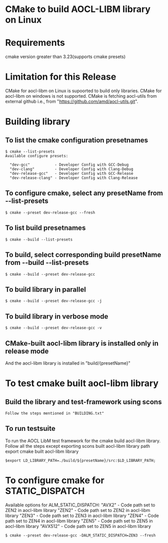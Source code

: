 # CMake to build AOCL-LIBM library on Linux

# Requirements
  cmake version greater than 3.23(supports cmake presets)

# Limitation for this Release
  CMake for aocl-libm on Linux is supoorted to build only libraries.
  CMake for aocl-libm on windows is not supported.
  CMake is fetching aocl-utils from external github i.e., from "https://github.com/amd/aocl-utils.git".

# Building library
## To list the cmake configuration presetnames
```console
$ cmake --list-presets
Available configure presets:

  "dev-gcc"           - Developer Config with GCC-Debug
  "dev-clang"         - Developer Config with Clang-Debug
  "dev-release-gcc"   - Developer Config with GCC-Release
  "dev-release-clang" - Developer Config with Clang-Release
```

## To configure cmake, select any presetName from --list-presets
```console
$ cmake --preset dev-release-gcc --fresh
```

## To list build presetnames
```console
$ cmake --build --list-presets
```
## To build, select corresponding build presetName from --build --list-presets
```console
$ cmake --build --preset dev-release-gcc
```

## To build library in parallel
```console
$ cmake --build --preset dev-release-gcc -j
```

## To build library in verbose mode
```console
$ cmake --build --preset dev-release-gcc -v
```

## CMake-built aocl-libm library is installed only in release mode
  And the aocl-libm library is installed in "build/{presetName}"


# To test cmake built aocl-libm library
## Build the library and test-framework using scons
    Follow the steps mentioned in "BUILDING.txt"

## To run testsuite
  To run the AOCL LibM test framework for the cmake build aocl-libm library.
  Follow all the steps except exporting scons built aocl-libm library path
  export cmake built aocl-libm library
  ```console
  $export LD_LIBRARY_PATH=./build/${presetName}/src:$LD_LIBRARY_PATH;
  ```


# To configure cmake for STATIC_DISPATCH
Available options for ALM_STATIC_DISPATCH:
  "AVX2"    - Code path set to ZEN2 in aocl-libm library
  "ZEN2"    - Code path set to ZEN2 in aocl-libm library
  "ZEN3"    - Code path set to ZEN3 in aocl-libm library
  "ZEN4"    - Code path set to ZEN4 in aocl-libm library
  "ZEN5"    - Code path set to ZEN5 in aocl-libm library
  "AVX512"  - Code path set to ZEN5 in aocl-libm library
```console
$ cmake --preset dev-release-gcc -DALM_STATIC_DISPATCH=ZEN3 --fresh
```
